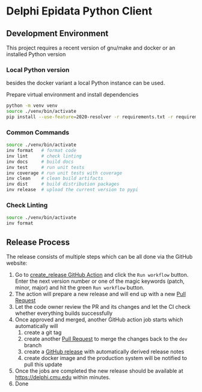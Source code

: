 # Delphi Epidata Python Client

## Development Environment

This project requires a recent version of gnu/make and docker or an installed Python version

### Local Python version

besides the docker variant a local Python instance can be used.

Prepare virtual environment and install dependencies
```sh
python -m venv venv
source ./venv/bin/activate
pip install --use-feature=2020-resolver -r requirements.txt -r requirements-dev.txt
```

### Common Commands
```sh
source ./venv/bin/activate
inv format   # format code
inv lint     # check linting
inv docs     # build docs
inv test     # run unit tests
inv coverage # run unit tests with coverage
inv clean    # clean build artifacts
inv dist     # build distribution packages
inv release  # upload the current version to pypi
```

### Check Linting

```sh
source ./venv/bin/activate
inv format
```

## Release Process

The release consists of multiple steps which can be all done via the GitHub website:

1. Go to [create_release GitHub Action](https://github.com/cmu-delphi/delphi-epidata-py/actions/workflows/create_release.yml) and click the `Run workflow` button. Enter the next version number or one of the magic keywords (patch, minor, major) and hit the green `Run workflow` button.
1. The action will prepare a new release and will end up with a new [Pull Request](https://github.com/cmu-delphi/delphi-epidata-py/pulls)
1. Let the code owner review the PR and its changes and let the CI check whether everything builds successfully
1. Once approved and merged, another GitHub action job starts which automatically will
   1. create a git tag
   1. create another [Pull Request](https://github.com/cmu-delphi/delphi-epidata-py/pulls) to merge the changes back to the `dev` branch
   1. create a [GitHub release](https://github.com/cmu-delphi/delphi-epidata-py/releases) with automatically derived release notes
   1. create docker image and the production system will be notified to pull this update
1. Once the jobs are completed the new release should be available at https://delphi.cmu.edu within minutes.
1. Done
